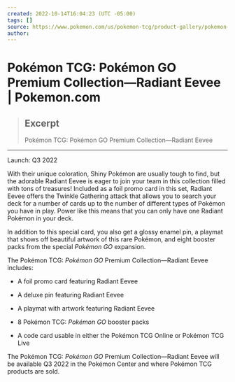 ```yaml
---
created: 2022-10-14T16:04:23 (UTC -05:00)
tags: []
source: https://www.pokemon.com/us/pokemon-tcg/product-gallery/pokemon-go-premium-collection-radiant-eevee/
author: 
---
```


# Pokémon TCG: Pokémon GO Premium Collection—Radiant Eevee | Pokemon.com

> ## Excerpt
> Pokémon TCG: Pokémon GO Premium Collection—Radiant Eevee

---
Launch: Q3 2022

With their unique coloration, Shiny Pokémon are usually tough to find, but the adorable Radiant Eevee is eager to join your team in this collection filled with tons of treasures! Included as a foil promo card in this set, Radiant Eevee offers the Twinkle Gathering attack that allows you to search your deck for a number of cards up to the number of different types of Pokémon you have in play. Power like this means that you can only have one Radiant Pokémon in your deck.

In addition to this special card, you also get a glossy enamel pin, a playmat that shows off beautiful artwork of this rare Pokémon, and eight booster packs from the special _Pokémon GO_ expansion.

The Pokémon TCG: _Pokémon GO_ Premium Collection—Radiant Eevee includes:

-   A foil promo card featuring Radiant Eevee
    
-   A deluxe pin featuring Radiant Eevee
    
-   A playmat with artwork featuring Radiant Eevee
    
-   8 Pokémon TCG: _Pokémon GO_ booster packs
    
-   A code card usable in either the Pokémon TCG Online or Pokémon TCG Live
    

The Pokémon TCG: _Pokémon GO_ Premium Collection—Radiant Eevee will be available Q3 2022 in the Pokémon Center and where Pokémon TCG products are sold.
